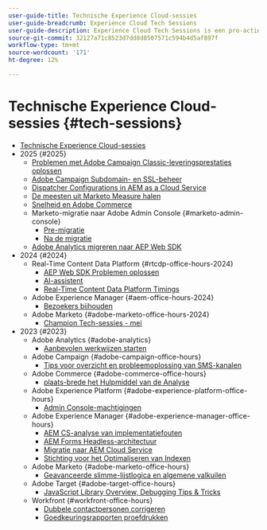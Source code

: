 ```yaml
---
user-guide-title: Technische Experience Cloud-sessies
user-guide-breadcrumb: Experience Cloud Tech Sessions
user-guide-description: Experience Cloud Tech Sessions is een pro-actieve benadering van case deflection door klanten oplossing-specifieke webinars aan te bieden.
source-git-commit: 32127a71c8523d7dd8d8507571c594b4d5af897f
workflow-type: tm+mt
source-wordcount: '171'
ht-degree: 12%

---
```



# Technische Experience Cloud-sessies {#tech-sessions}

+ [Technische Experience Cloud-sessies](overview.md)
+ 2025 {#2025}
   + [Problemen met Adobe Campaign Classic-leveringsprestaties oplossen](2025/acc-delivery-performance.md)
   + [Adobe Campaign Subdomain- en SSL-beheer](2025/subdomain-ssl-management.md)
   + [Dispatcher Configurations in AEM as a Cloud Service](2025/dispatcher-configurations.md)
   + [De meesten uit Marketo Measure halen](2025/getting-most-marketo-measure.md)
   + [Snelheid en Adobe Commerce](2025/fastly-and-adobe-commerce.md)
   + Marketo-migratie naar Adobe Admin Console {#marketo-admin-console}
      + [Pre-migratie](2025/marketo-pre-migration.md)
      + [Na de migratie](2025/marketo-post-migration.md)
   + [Adobe Analytics migreren naar AEP Web SDK](2025/migrate-analytics-to-aep-web-sdk.md)
+ 2024 {#2024}
   + Real-Time Content Data Platform {#rtcdp-office-hours-2024}
      + [AEP Web SDK Problemen oplossen](2024/aep-web-sdk-troubleshooting.md)
      + [AI-assistent](2024/ai-assistant.md)
      + [Real-Time Content Data Platform Timings](2024/rtcdp-timings.md)
   + Adobe Experience Manager {#aem-office-hours-2024}
      + [Bezoekers bijhouden](2024/tracking-visitors.md)
   + Adobe Marketo {#adobe-marketo-office-hours-2024}
      + [Champion Tech-sessies - mei](2024/champion-office-hours.md)
+ 2023 {#2023}
   + Adobe Analytics {#adobe-analytics}
      + [Aanbevolen werkwijzen starten](2023/launch-best-practices.md)
   + Adobe Campaign {#adobe-campaign-office-hours}
      + [Tips voor overzicht en probleemoplossing van SMS-kanalen](2023/ac-sms-channel-overview.md)
   + Adobe Commerce {#adobe-commerce-office-hours}
      + [ plaats-brede het Hulpmiddel van de Analyse ](2023/site-wide-analysis-tool.md)
   + Adobe Experience Platform {#adobe-experience-platform-office-hours}
      + [Admin Console-machtigingen](2023/aep-admin-console-permissions.md)
   + Adobe Experience Manager {#adobe-experience-manager-office-hours}
      + [AEM CS-analyse van implementatiefouten](2023/aem-deployment-failures-analysis.md)
      + [AEM Forms Headless-architectuur](2023/aem-forms-headless-architecture.md)
      + [Migratie naar AEM Cloud Service](2023/migration-aemcs.md)
      + [Stichting voor het Optimaliseren van Indexen](2023/optimize-indexes-aemcs.md)
   + Adobe Marketo {#adobe-marketo-office-hours}
      + [Geavanceerde slimme-lijstlogica en algemene valkuilen](2023/marketo-common-pitfalls.md)
   + Adobe Target {#adobe-target-office-hours}
      + [JavaScript Library Overview, Debugging Tips &amp; Tricks](2023/target-debugging-tips-and-tricks.md)
   + Workfront {#workfront-office-hours}
      + [Dubbele contactpersonen corrigeren](2023/workfront-fix-duplicate-contacts.md)
      + [Goedkeuringsrapporten proefdrukken](2023/workfront-proof-approval-reports.md)